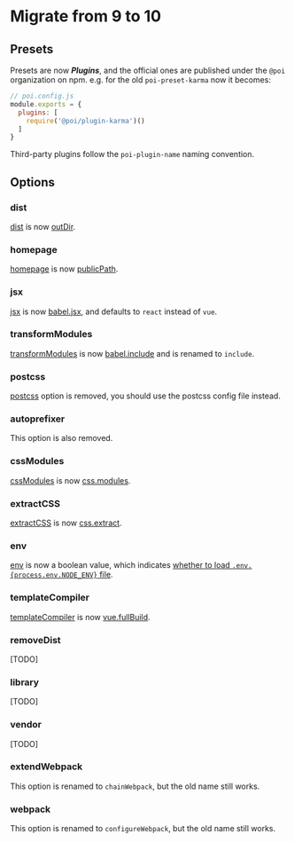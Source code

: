 # Migrate from 9 to 10

## Presets

Presets are now ___Plugins___, and the official ones are published under the `@poi` organization on npm. e.g. for the old `poi-preset-karma` now it becomes:

```js
// poi.config.js
module.exports = {
  plugins: [
    require('@poi/plugin-karma')()
  ]
}
```

Third-party plugins follow the `poi-plugin-name` naming convention.

## Options

### dist

[dist](https://poi9.netlify.com/#/options?id=dist) is now [outDir](/options.md#outdir).

### homepage

[homepage](https://poi9.netlify.com/#/options?id=homepage) is now [publicPath](/options.md#publicpath).

### jsx

[jsx](https://poi9.netlify.com/#/options?id=jsx) is now [babel.jsx](/options.md#jsx), and defaults to `react` instead of `vue`.

### transformModules

[transformModules](https://poi9.netlify.com/#/options?id=transformmodules) is now [babel.include](/options.md#include) and is renamed to `include`.

### postcss

[postcss](https://poi9.netlify.com/#/options?id=postcss) option is removed, you should use the postcss config file instead.

### autoprefixer

This option is also removed.

### cssModules

[cssModules](https://poi9.netlify.com/#/options?id=cssmodules) is now [css.modules](/options.md#modules).

### extractCSS

[extractCSS](https://poi9.netlify.com/#/options?id=extractcss) is now [css.extract](/options.md#extract).

### env

[env](https://poi9.netlify.com/#/options?id=env) is now a boolean value, which indicates [whether to load `.env.{process.env.NODE_ENV}` file](/options.md#env).

### templateCompiler

[templateCompiler](https://poi9.netlify.com/#/options?id=templatecompiler) is now [vue.fullBuild](/options.md#fullbuild).

### removeDist

[TODO]

### library

[TODO]

### vendor

[TODO]

### extendWebpack

This option is renamed to `chainWebpack`, but the old name still works.

### webpack

This option is renamed to `configureWebpack`, but the old name still works.
